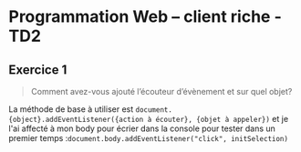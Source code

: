# Programmation Web – client riche - TD2

## Exercice 1

> Comment avez-vous ajouté l’écouteur d’évènement et sur quel objet?

La méthode de base à utiliser est ``document.{object}.addEventListener({action à écouter}, {objet à appeler})`` et je l'ai affecté à mon body pour écrier dans la console pour tester dans un premier temps :``document.body.addEventListener("click", initSelection)``